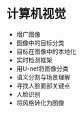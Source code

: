 # 计算机视觉
- 增广图像
- 图像中的目标分类
- 目标在图像中的本地化
- 实时检测框架
- 用U-net将图像分类
- 语义分割与场景理解
- 寻找人脸面部关键点
- 人脸识别
- 将风格转化为图像